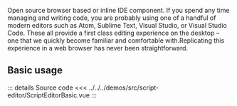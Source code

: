 Open source browser based or inline IDE component.
If you spend any time managing and writing code, you are probably using one of a handful of modern editors such as Atom, Sublime Text, Visual Studio, or Visual Studio Code.
These all provide a first class editing experience on the desktop – one that we quickly become familiar and comfortable with.Replicating this experience in a web browser has never been straightforward.

## Basic usage

<ScriptEditorBasic />

::: details Source code
<<< ../../../demos/src/script-editor/ScriptEditorBasic.vue
:::
